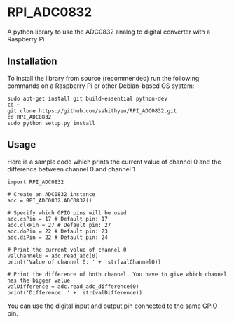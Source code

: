 # RPI_ADC0832
A python library to use the ADC0832 analog to digital converter with a Raspberry Pi

## Installation

To install the library from source (recommended) run the following commands on a Raspberry Pi or other Debian-based OS system:

    sudo apt-get install git build-essential python-dev
    cd ~
    git clone https://github.com/sahithyen/RPI_ADC0832.git
    cd RPI_ADC0832
    sudo python setup.py install

## Usage

Here is a sample code which prints the current value of channel 0 and the difference between channel 0 and channel 1

    import RPI_ADC0832

    # Create an ADC0832 instance
    adc = RPI_ADC0832.ADC0832()

    # Specify which GPIO pins will be used
    adc.csPin = 17 # Default pin: 17
    adc.clkPin = 27 # Default pin: 27
    adc.doPin = 22 # Default pin: 23
    adc.diPin = 22 # Default pin: 24

    # Print the current value of channel 0
    valChannel0 = adc.read_adc(0)
    print('Value of channel 0: ' +  str(valChannel0))

    # Print the difference of both channel. You have to give which channel has the bigger value
    valDifference = adc.read_adc_difference(0)
    print('Difference: ' +  str(valDifference))

You can use the digital input and output pin connected to the same GPIO pin.
